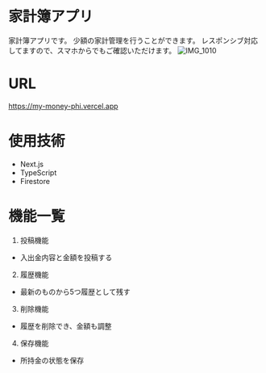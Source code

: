 # 家計簿アプリ
家計簿アプリです。
少額の家計管理を行うことができます。
レスポンシブ対応してますので、スマホからでもご確認いただけます。
![IMG_1010](https://user-images.githubusercontent.com/93925287/224485455-938dc228-74d1-45ca-8bea-62738b49b51c.jpeg)

# URL
https://my-money-phi.vercel.app

# 使用技術
- Next.js
- TypeScript
- Firestore

# 機能一覧
1. 投稿機能
 - 入出金内容と金額を投稿する
2. 履歴機能
 - 最新のものから5つ履歴として残す
3. 削除機能
 - 履歴を削除でき、金額も調整
4. 保存機能
 - 所持金の状態を保存
